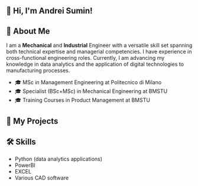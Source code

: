 ## 👋 Hi, I'm Andrei Sumin!

## 📘 About Me
I am a **Mechanical** and **Industrial** Engineer with a versatile skill set spanning both technical expertise and managerial competencies. I have experience in cross-functional engineering roles. Currently, I am advancing my knowledge in data analytics and the application of digital technologies to manufacturing processes.

- 🎓 MSc in Management Engineering at Politecnico di Milano
- 🎓 Specialist (BSc+MSc) in Mechanical Engineering at BMSTU
- 🎓 Training Courses in Product Management at BMSTU

## 📂 My Projects 




## 🛠 Skills
- Python (data analytics applications)
- PowerBI
- EXCEL
- Various CAD software
